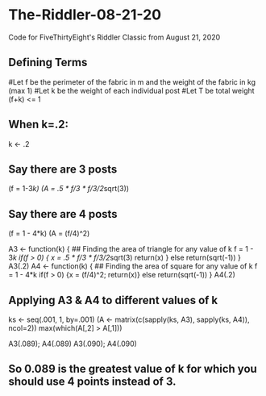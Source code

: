 # The-Riddler-08-21-20
Code for FiveThirtyEight's Riddler Classic from August 21, 2020

## Defining Terms
#Let f be the perimeter of the fabric in m and the weight of the fabric in kg (max 1)
#Let k be the weight of each individual post
#Let T be total weight (f+k) <= 1

## When k=.2:
k <- .2

## Say there are 3 posts
(f = 1-3*k)
(A = .5 * f/3 * f/3/2*sqrt(3))

## Say there are 4 posts
(f = 1 - 4*k)
(A = (f/4)^2)

A3 <- function(k) { ## Finding the area of triangle for any value of k
  f = 1 - 3*k
  if(f > 0) {
    x = .5 * f/3 * f/3/2*sqrt(3)
    return(x)
  } else return(sqrt(-1))
}
A3(.2)
A4 <- function(k) { ## Finding the area of square for any value of k
  f = 1 - 4*k
  if(f > 0) {x = (f/4)^2; return(x)} else return(sqrt(-1))
}
A4(.2)

## Applying A3 & A4 to different values of k
ks <- seq(.001, 1, by=.001)
(A <- matrix(c(sapply(ks, A3), sapply(ks, A4)), ncol=2))
max(which(A[,2] > A[,1]))

A3(.089); A4(.089)
A3(.090); A4(.090)
## So 0.089 is the greatest value of k for which you should use 4 points instead of 3.
